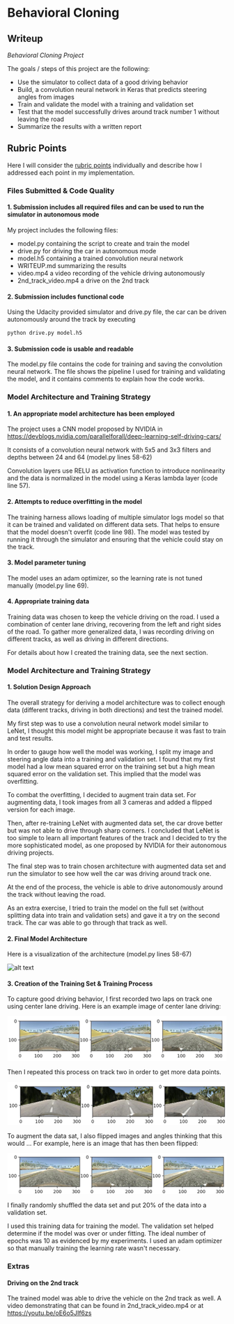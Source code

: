 # **Behavioral Cloning** 

## Writeup

*Behavioral Cloning Project*

The goals / steps of this project are the following:
* Use the simulator to collect data of a good driving behavior
* Build, a convolution neural network in Keras that predicts steering angles from images
* Train and validate the model with a training and validation set
* Test that the model successfully drives around track number 1 without leaving the road
* Summarize the results with a written report


[//]: # (Image References)

[image1]: https://devblogs.nvidia.com/parallelforall/wp-content/uploads/2016/08/cnn-architecture.png "Model Visualization"
[image2]: ./images/image1.jpeg "Data sample 1st track"
[image3]: ./images/image2.jpeg "Data sample 2nd track"
[image4]: ./images/image3.jpeg "Data sample. Flipped images"

## Rubric Points

Here I will consider the [rubric points](https://review.udacity.com/#!/rubrics/432/view) individually and describe how I addressed each point in my implementation.  

### Files Submitted & Code Quality

#### 1. Submission includes all required files and can be used to run the simulator in autonomous mode

My project includes the following files:
* model.py containing the script to create and train the model
* drive.py for driving the car in autonomous mode
* model.h5 containing a trained convolution neural network 
* WRITEUP.md summarizing the results
* video.mp4 a video recording of the vehicle driving autonomously
* 2nd_track_video.mp4 a drive on the 2nd track

#### 2. Submission includes functional code

Using the Udacity provided simulator and drive.py file, the car can be driven autonomously around the track by executing 

```sh
python drive.py model.h5
```

#### 3. Submission code is usable and readable

The model.py file contains the code for training and saving the convolution neural network. The file shows the pipeline I used for training and validating the model, and it contains comments to explain how the code works.

### Model Architecture and Training Strategy

#### 1. An appropriate model architecture has been employed

The project uses a CNN model proposed by NVIDIA in https://devblogs.nvidia.com/parallelforall/deep-learning-self-driving-cars/

It consists of a convolution neural network with 5x5 and 3x3 filters and depths between 24 and 64 (model.py lines 58-62) 

Convolution layers use RELU as activation function to introduce nonlinearity and the data is normalized in the model using a Keras lambda layer (code line 57). 

#### 2. Attempts to reduce overfitting in the model

The training harness allows loading of multiple simulator logs model so that it can be trained and validated on different data sets. That helps to ensure that the model doesn't overfit (code line 98). The model was tested by running it through the simulator and ensuring that the vehicle could stay on the track.

#### 3. Model parameter tuning

The model uses an adam optimizer, so the learning rate is not tuned manually (model.py line 69).

#### 4. Appropriate training data

Training data was chosen to keep the vehicle driving on the road. I used a combination of center lane driving, recovering from the left and right sides of the road.
To gather more generalized data, I was recording driving on different tracks, as well as driving in different directions. 

For details about how I created the training data, see the next section. 

### Model Architecture and Training Strategy

#### 1. Solution Design Approach

The overall strategy for deriving a model architecture was to collect enough data (different tracks, driving in both directions) and test the trained model.

My first step was to use a convolution neural network model similar to LeNet, I thought this model might be appropriate because it was fast to train and test results.

In order to gauge how well the model was working, I split my image and steering angle data into a training and validation set. I found that my first model had a low mean squared error on the training set but a high mean squared error on the validation set. This implied that the model was overfitting. 

To combat the overfitting, I decided to augment train data set. For augmenting data, I took images from all 3 cameras and added a flipped version for each image.

Then, after re-training LeNet with augmented data set, the car drove better but was not able to drive through sharp corners. I concluded that LeNet is too simple to learn all important features of the track and I decided to try the more sophisticated model, as one proposed by NVIDIA for their autonomous driving projects.  

The final step was to train chosen architecture with augmented data set and run the simulator to see how well the car was driving around track one.

At the end of the process, the vehicle is able to drive autonomously around the track without leaving the road.

As an extra exercise, I tried to train the model on the full set (without splitting data into train and validation sets) and gave it a try on the second track. The car was able to go through that track as well.

#### 2. Final Model Architecture

Here is a visualization of the architecture (model.py lines 58-67)

![alt text][image1]

#### 3. Creation of the Training Set & Training Process

To capture good driving behavior, I first recorded two laps on track one using center lane driving. Here is an example image of center lane driving:

![alt text][image2]

Then I repeated this process on track two in order to get more data points.

![alt text][image3]

To augment the data sat, I also flipped images and angles thinking that this would ... For example, here is an image that has then been flipped:

![alt text][image4]

I finally randomly shuffled the data set and put 20% of the data into a validation set. 

I used this training data for training the model. The validation set helped determine if the model was over or under fitting. The ideal number of epochs was 10 as evidenced by my experiments. I used an adam optimizer so that manually training the learning rate wasn't necessary.

### Extras

#### Driving on the 2nd track

The trained model was able to drive the vehicle on the 2nd track as well. A video demonstrating that can be found in 2nd_track_video.mp4 or at https://youtu.be/oE6o5JIf6zs
